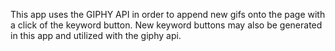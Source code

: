 This app uses the GIPHY API in order to append new gifs onto the page with a click of the keyword button.  New keyword buttons may also be generated in this app and utilized with the giphy api.
